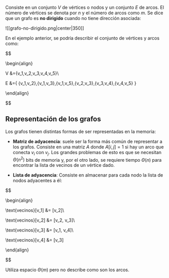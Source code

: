 
Consiste en un conjunto $V$ de vértices o nodos y un conjunto $E$ de arcos. El número de vértices se denota por $n$ y el número de arcos como $m$. Se dice que un grafo es **no dirigido** cuando no tiene dirección asociada: 

![[grafo-no-dirigido.png|center|350]]


En el ejemplo anterior, se podría describir el conjunto de vértices y arcos como: 

$$

\begin{align}

V &=\{v_1,v_2,v_3,v_4,v_5\}\\

E &=\{ \{v_1,v_2\},\{v_1,v_3\},\{v_1,v_5\},\{v_2,v_3\},\{v_3,v_4\},\{v_4,v_5\} \}

\end{align}

$$


## Representación de los grafos 

Los grafos tienen distintas formas de ser representadas en la memoria:

- **Matriz de adyacencia**: suele ser la forma más común de representar a los grafos. Consiste en una matriz $A$ donde $A[i,j]=1$ si hay un arco que conecta $v_i$ con $v_j$. Los grandes problemas de esto es que se necesitan $\Theta(n^2)$ bits de memoria y, por el otro lado, se requiere tiempo $\Theta(n)$ para encontrar la lista de vecinos de un vértice dado. 

- **Lista de adyacencia**: Consiste en almacenar para cada nodo la lista de nodos adyacentes a él: 

$$

\begin{align}

\text{vecinos}[v_1] &= [v_2]\\

\text{vecinos}[v_2] &= [v_2, v_3]\\

\text{vecinos}[v_3] &= [v_1, v_4]\\

\text{vecinos}[v_4] &= [v_3]

\end{align}

$$

Utiliza espacio $\Theta(m)$ pero no describe como son los arcos. 